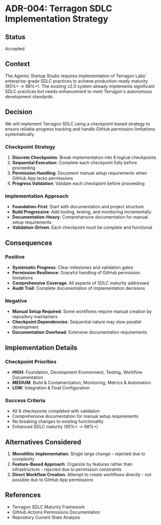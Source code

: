# ADR-004: Terragon SDLC Implementation Strategy

## Status
Accepted

## Context
The Agentic Startup Studio requires implementation of Terragon Labs' enterprise-grade SDLC practices to achieve production-ready maturity (95%+ → 98%+). The existing v2.0 system already implements significant SDLC practices but needs enhancement to meet Terragon's autonomous development standards.

## Decision
We will implement Terragon SDLC using a checkpoint-based strategy to ensure reliable progress tracking and handle GitHub permission limitations systematically.

### Checkpoint Strategy
1. **Discrete Checkpoints**: Break implementation into 8 logical checkpoints
2. **Sequential Execution**: Complete each checkpoint fully before proceeding
3. **Permission Handling**: Document manual setup requirements when GitHub App lacks permissions
4. **Progress Validation**: Validate each checkpoint before proceeding

### Implementation Approach
- **Foundation-First**: Start with documentation and project structure
- **Build Progressive**: Add tooling, testing, and monitoring incrementally  
- **Documentation-Heavy**: Comprehensive documentation for manual setup requirements
- **Validation-Driven**: Each checkpoint must be complete and functional

## Consequences

### Positive
- **Systematic Progress**: Clear milestones and validation gates
- **Permission Resilience**: Graceful handling of GitHub permission limitations
- **Comprehensive Coverage**: All aspects of SDLC maturity addressed
- **Audit Trail**: Complete documentation of implementation decisions

### Negative
- **Manual Setup Required**: Some workflows require manual creation by repository maintainers
- **Checkpoint Dependencies**: Sequential nature may slow parallel development
- **Documentation Overhead**: Extensive documentation requirements

## Implementation Details

### Checkpoint Priorities
- **HIGH**: Foundation, Development Environment, Testing, Workflow Documentation
- **MEDIUM**: Build & Containerization, Monitoring, Metrics & Automation  
- **LOW**: Integration & Final Configuration

### Success Criteria
- All 8 checkpoints completed with validation
- Comprehensive documentation for manual setup requirements
- No breaking changes to existing functionality
- Enhanced SDLC maturity (95%+ → 98%+)

## Alternatives Considered
1. **Monolithic Implementation**: Single large change - rejected due to complexity
2. **Feature-Based Approach**: Organize by features rather than infrastructure - rejected due to permission constraints
3. **Direct Workflow Creation**: Attempt to create workflows directly - not possible due to GitHub App permissions

## References
- Terragon SDLC Maturity Framework
- GitHub Actions Permissions Documentation
- Repository Current State Analysis
